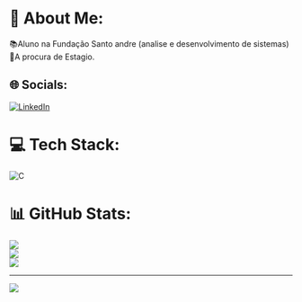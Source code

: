 # 💫 About Me:
📚Aluno na Fundação Santo andre (analise e desenvolvimento de sistemas)<br>💼A procura de Estagio.


## 🌐 Socials:
[![LinkedIn](https://img.shields.io/badge/LinkedIn-%230077B5.svg?logo=linkedin&logoColor=white)](https://linkedin.com/in/https://www.linkedin.com/in/cttgabrielgarcia/) 

# 💻 Tech Stack:
![C](https://img.shields.io/badge/c-%2300599C.svg?style=for-the-badge&logo=c&logoColor=white)
# 📊 GitHub Stats:
![](https://github-readme-stats.vercel.app/api?username=GarciaGabrielDEV&theme=react&hide_border=false&include_all_commits=false&count_private=false)<br/>
![](https://github-readme-streak-stats.herokuapp.com/?user=GarciaGabrielDEV&theme=react&hide_border=false)<br/>
![](https://github-readme-stats.vercel.app/api/top-langs/?username=GarciaGabrielDEV&theme=react&hide_border=false&include_all_commits=false&count_private=false&layout=compact)

---
[![](https://visitcount.itsvg.in/api?id=GarciaGabrielDEV&icon=4&color=0)](https://visitcount.itsvg.in)

<!-- Proudly created with GPRM ( https://gprm.itsvg.in ) -->